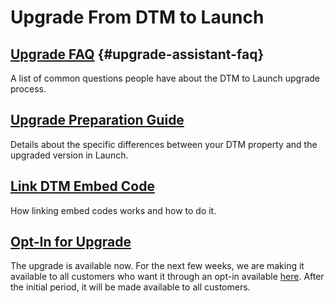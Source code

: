 # Upgrade From DTM to Launch

## [Upgrade FAQ](upgrade-faq.md) {#upgrade-assistant-faq}

A list of common questions people have about the DTM to Launch upgrade process.

## [Upgrade Preparation Guide](upgrade-preparation-guide.md)

Details about the specific differences between your DTM property and the upgraded version in Launch.[​](upgrade-faq.md)

## [Link DTM Embed Code](link-dtm-embed-code.md)

How linking embed codes works and how to do it.

## [Opt-In for Upgrade](https://adobe.allegiancetech.com/surveys/69K2XN/)

The upgrade is available now. For the next few weeks, we are making it available to all customers who want it through an opt-in available [here](https://adobe.allegiancetech.com/surveys/69K2XN/). After the initial period, it will be made available to all customers.

